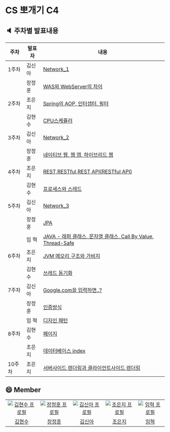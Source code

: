 # CS 뽀개기 C4

## :speaker: 주차별 발표내용
| 주차 | 발표자 | 내용                                                         |
|--| ------ | ------------------------------------------------------------ |
| 1주차 | 김신아 | [Network_1](https://github.com/Doppio1101/C4/blob/main/Week1/Network_1.pdf) |
|  | 장정훈 | [WAS와 WebServer의 차이](https://github.com/Doppio1101/C4/blob/main/Week1/Web_Server%EC%99%80_WAS.pdf) |
| 2주차 | 조은지 | [Spring의 AOP, 인터셉터, 필터](https://github.com/Doppio1101/C4/blob/main/Week2/Spring%EC%9D%98%20AOP%2C%20%EC%9D%B8%ED%84%B0%EC%85%89%ED%84%B0%2C%20%ED%95%84%ED%84%B0.pdf) |
|  | 김현수 | [CPU스케쥴러](https://github.com/Doppio1101/C4/blob/main/Week2/CPU%20%EC%8A%A4%EC%BC%80%EC%A4%84%EB%9F%AC.pdf) |
| 3주차 | 김신아 | [Network_2](https://github.com/Doppio1101/C4/blob/main/Week3/Network_2.pdf) |
|  | 장정훈 | [네이티브 웹, 웹 앱, 하이브리드 웹](https://github.com/Doppio1101/C4/blob/main/Week3/%EB%84%A4%EC%9D%B4%ED%8B%B0%EB%B8%8C%20%EC%9B%B9%20%ED%95%98%EC%9D%B4%EB%B8%8C%EB%A6%AC%EB%93%9C%20%EC%95%B1.pdf) |
| 4주차 | 조은지 | [REST,RESTful,REST API(RESTful API)](<https://github.com/Doppio1101/C4/blob/main/Week4/REST%2CRESTful%2CREST%20API(RESTful%20API).pdf>) |
|  | 김현수 | [프로세스와 스레드](https://github.com/Doppio1101/C4/blob/main/Week4/%ED%94%84%EB%A1%9C%EC%84%B8%EC%8A%A4%EC%99%80%20%EC%8A%A4%EB%A0%88%EB%93%9C.pdf) |
| 5주차 | 김신아 | [Network_3](https://github.com/Doppio1101/C4/blob/1073d1c7b7abb040f2ce0329293f053971e4ddad/Week5/Network_3.pdf) |
|  | 장정훈 | [JPA](https://github.com/Doppio1101/C4/blob/main/Week5/JPA.pdf) |
|  | 임 혁  | [JAVA - 래퍼 클래스, 문자열 클래스, Call By Value, Thread-Safe](<./Week5/JAVA(Wrapper,String,CallBy,Thread-safe).pdf>) |
| 6주차 | 조은지 | [JVM 메모리 구조와 가비지 ](https://github.com/Doppio1101/C4/blob/main/Week6/JVM%20%EB%A9%94%EB%AA%A8%EB%A6%AC%20%EA%B5%AC%EC%A1%B0%EC%99%80%20%EA%B0%80%EB%B9%84%EC%A7%80%20%EC%BB%AC%EB%A0%89%ED%84%B0.pdf) |
|  |김현수 |[쓰레드 동기화](./Week6/쓰레드%20동기화.pdf)|
|7주차 | 김신아| [Google.com을 입력하면..?](./Week7/search_google_com.pdf)  |
| |장정훈 | [인증방식](./Week7/인증방식.pdf) |
| |임  혁 | [디자인 패턴](./Week7/디자인%20패턴.pdf)|
|8주차 | 김현수| [페이지](./Week8/.pdf)  |
| |조은지 | [데이터베이스 index](https://github.com/Doppio1101/C4/blob/main/Week8/CSstudy%208%EC%A3%BC%EC%B0%A8%20%EB%8D%B0%EC%9D%B4%ED%84%B0%EB%B2%A0%EC%9D%B4%EC%8A%A4%20index.pdf) |
|10주차 | 조은지 | [서버사이드 렌더링과 클라이언트사이드 렌더링](https://github.com/Doppio1101/C4/blob/main/Week10/CSstudy%2010%EC%A3%BC%EC%B0%A8%20SSR%2CCSR.pdf)  |


## :smile: Member
<table>
    <tr>
      <td align="center">
        <a href="https://github.com/tomy9729">
          <img src="https://avatars.githubusercontent.com/u/52230306?v=4" alt="김현수 프로필" />
        </a>
      </td>
      <td align="center">
        <a href="https://github.com/Doppio1101">
          <img src="https://avatars.githubusercontent.com/u/74235048?v=4" alt="장정훈 프로필" />
        </a>
      </td>
      <td align="center">
        <a href="https://github.com/dodssockii">
          <img src="https://avatars.githubusercontent.com/u/67838161?v=4" alt="김신아 프로필" />
        </a>
      </td>
      <td align="center">
        <a href="https://github.com/dmswl0311">
          <img src="https://avatars.githubusercontent.com/u/48826021?v=4" alt="조은지 프로필" />
        </a>
      </td>
      <td align="center">
        <a href="https://github.com/Hyuk9606">
          <img src="https://avatars.githubusercontent.com/u/87606735?v=4?v=4" alt="임혁 프로필" />
        </a>
      </td>
    </tr>
    <tr>
      <td align="center">
        <a href="https://github.com/tomy9729">
          김현수<br />
        </a>
      </td>
      <td align="center">
        <a href="https://github.com/Doppio1101">
          장정훈<br />
        </a>
      </td>
      <td align="center">
        <a href="https://github.com/dodssockii">
          김신아<br />
        </a>
      </td>
      <td align="center">
        <a href="https://github.com/dmswl0311">
          조은지<br />
        </a>
      </td>
      <td align="center">
        <a href="https://github.com/Hyuk9606">
          임혁<br />
        </a>
      </td>
    </tr>
  </table>

  <br />
